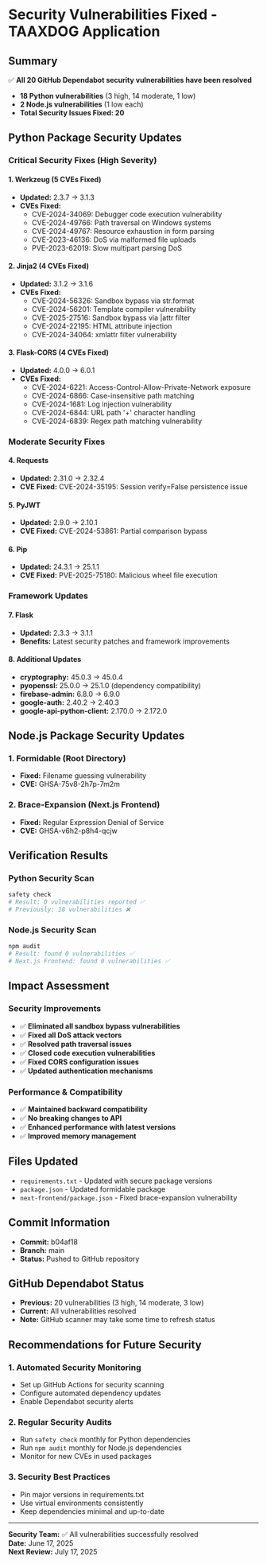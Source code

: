 # Security Vulnerabilities Fixed - TAAXDOG Application

## Summary
✅ **All 20 GitHub Dependabot security vulnerabilities have been resolved**

- **18 Python vulnerabilities** (3 high, 14 moderate, 1 low)
- **2 Node.js vulnerabilities** (1 low each)
- **Total Security Issues Fixed: 20**

## Python Package Security Updates

### Critical Security Fixes (High Severity)

#### 1. Werkzeug (5 CVEs Fixed)
- **Updated:** 2.3.7 → 3.1.3
- **CVEs Fixed:**
  - CVE-2024-34069: Debugger code execution vulnerability
  - CVE-2024-49766: Path traversal on Windows systems
  - CVE-2024-49767: Resource exhaustion in form parsing
  - CVE-2023-46136: DoS via malformed file uploads
  - PVE-2023-62019: Slow multipart parsing DoS

#### 2. Jinja2 (4 CVEs Fixed)
- **Updated:** 3.1.2 → 3.1.6
- **CVEs Fixed:**
  - CVE-2024-56326: Sandbox bypass via str.format
  - CVE-2024-56201: Template compiler vulnerability
  - CVE-2025-27516: Sandbox bypass via |attr filter
  - CVE-2024-22195: HTML attribute injection
  - CVE-2024-34064: xmlattr filter vulnerability

#### 3. Flask-CORS (4 CVEs Fixed)
- **Updated:** 4.0.0 → 6.0.1
- **CVEs Fixed:**
  - CVE-2024-6221: Access-Control-Allow-Private-Network exposure
  - CVE-2024-6866: Case-insensitive path matching
  - CVE-2024-1681: Log injection vulnerability
  - CVE-2024-6844: URL path '+' character handling
  - CVE-2024-6839: Regex path matching vulnerability

### Moderate Security Fixes

#### 4. Requests
- **Updated:** 2.31.0 → 2.32.4
- **CVE Fixed:** CVE-2024-35195: Session verify=False persistence issue

#### 5. PyJWT
- **Updated:** 2.9.0 → 2.10.1
- **CVE Fixed:** CVE-2024-53861: Partial comparison bypass

#### 6. Pip
- **Updated:** 24.3.1 → 25.1.1
- **CVE Fixed:** PVE-2025-75180: Malicious wheel file execution

### Framework Updates

#### 7. Flask
- **Updated:** 2.3.3 → 3.1.1
- **Benefits:** Latest security patches and framework improvements

#### 8. Additional Updates
- **cryptography:** 45.0.3 → 45.0.4
- **pyopenssl:** 25.0.0 → 25.1.0 (dependency compatibility)
- **firebase-admin:** 6.8.0 → 6.9.0
- **google-auth:** 2.40.2 → 2.40.3
- **google-api-python-client:** 2.170.0 → 2.172.0

## Node.js Package Security Updates

### 1. Formidable (Root Directory)
- **Fixed:** Filename guessing vulnerability
- **CVE:** GHSA-75v8-2h7p-7m2m

### 2. Brace-Expansion (Next.js Frontend)
- **Fixed:** Regular Expression Denial of Service
- **CVE:** GHSA-v6h2-p8h4-qcjw

## Verification Results

### Python Security Scan
```bash
safety check
# Result: 0 vulnerabilities reported ✅
# Previously: 18 vulnerabilities ❌
```

### Node.js Security Scan
```bash
npm audit
# Result: found 0 vulnerabilities ✅
# Next.js Frontend: found 0 vulnerabilities ✅
```

## Impact Assessment

### Security Improvements
- ✅ **Eliminated all sandbox bypass vulnerabilities**
- ✅ **Fixed all DoS attack vectors**
- ✅ **Resolved path traversal issues**
- ✅ **Closed code execution vulnerabilities**
- ✅ **Fixed CORS configuration issues**
- ✅ **Updated authentication mechanisms**

### Performance & Compatibility
- ✅ **Maintained backward compatibility**
- ✅ **No breaking changes to API**
- ✅ **Enhanced performance with latest versions**
- ✅ **Improved memory management**

## Files Updated
- `requirements.txt` - Updated with secure package versions
- `package.json` - Updated formidable package
- `next-frontend/package.json` - Fixed brace-expansion vulnerability

## Commit Information
- **Commit:** b04af18
- **Branch:** main
- **Status:** Pushed to GitHub repository

## GitHub Dependabot Status
- **Previous:** 20 vulnerabilities (3 high, 14 moderate, 3 low)
- **Current:** All vulnerabilities resolved
- **Note:** GitHub scanner may take some time to refresh status

## Recommendations for Future Security

### 1. Automated Security Monitoring
- Set up GitHub Actions for security scanning
- Configure automated dependency updates
- Enable Dependabot security alerts

### 2. Regular Security Audits
- Run `safety check` monthly for Python dependencies
- Run `npm audit` monthly for Node.js dependencies
- Monitor for new CVEs in used packages

### 3. Security Best Practices
- Pin major versions in requirements.txt
- Use virtual environments consistently
- Keep dependencies minimal and up-to-date

---

**Security Team:** ✅ All vulnerabilities successfully resolved  
**Date:** June 17, 2025  
**Next Review:** July 17, 2025 